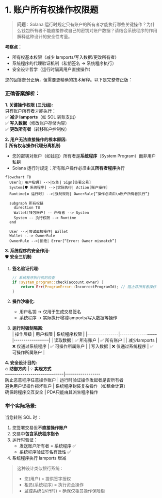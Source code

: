 # 1. 账户所有权操作权限题  
> **问题**：Solana 运行时规定只有账户的所有者才能执行哪些关键操作？为什么钱包所有者不能直接修改自己的密钥对账户数据？请结合系统程序的作用解释这种设计的安全性考量。

**考察点**：  
- 所有权基本权限（减少 lamports/写入数据/更改所有者）  
- 系统程序的代理验证机制（私钥签名 → 系统程序执行）  
- 安全设计哲学（运行时隔离用户直接操作）


您的回答部分正确，但需要更精确的技术解释。以下是完整修正版：

### 正确答案解析：
**1. 关键操作权限 (三元组):**  
只有账户所有者才能执行：  
✅ **减少 lamports**（如 SOL 转账支出）  
✅ **写入数据**（修改账户存储内容）  
✅ **更改所有者**（转移账户控制权）  

**2. 用户无法直接操作的根本原因:**  
🔐 **所有权与操作代理分离机制**:  
- 您的密钥对账户（如钱包）所有者是**系统程序**（System Program）而非用户私钥  
- Solana 运行时规定：所有账户操作必须由其**所有者程序**执行  

```mermaid
flowchart TD
  User[👤 用户私钥] -->|仅能| Sign[签署交易]
  System[🛡️ 系统程序] -->|实际执行| Action[账户操作]
  Runtime[⚙️ 运行时] -->|强制规则| OwnerRule{“操作必须由\n账户所有者执行”}
  
  subgraph 所有权链
    direction TB
    Wallet[钱包账户] -- 所有者 --> System
    System -- 执行权限 --> Runtime
  end
  
  User -->|尝试直接操作| Wallet
  Wallet -.-> OwnerRule
  OwnerRule -->|拒绝| Error[“Error: Owner mismatch”]
```

**3. 系统程序的安全作用:**  
🛡️ **安全三机制**:  
1. **签名验证代理**:  
   ```rust
   // 系统程序执行前的检查
   if !system_program::check(account.owner) {
       return Err(ProgramError::IncorrectProgramId); // 阻止非所有者操作
   }
   ```
2. **操作沙箱化**:  
   - 用户私钥 → 仅用于生成交易签名  
   - 系统程序 → 实际执行增减lamports/写入数据等操作  

3. **运行时强制隔离**:  
   | 操作层级       | 用户权限          | 系统程序权限      |
   |----------------|-------------------|------------------|
   | 读取数据       | ✅ 所有账户       | ✅ 所有账户      |
   | 减少lamports  | ❌ 仅通过系统程序 | ✅ 可操作所属账户 |
   | 写入数据       | ❌ 仅通过系统程序 | ✅ 可操作所属账户 |

**4. 安全设计目的:**  
🔥 **防御方向**              | 💡 **实现方式**  
------------------------------|------------------  
防止恶意程序任意操作账户        | 运行时验证操作发起者是否所有者  
避免用户误操作损坏账户         | 系统程序封装复杂操作（如租金计算）  
确保跨程序交互安全             | PDA只能由其派生程序操作  

### 举个实际场景:
当您转账 SOL 时：  
1. 您签署交易但**不直接操作账户**  
2. 交易中**包含系统程序指令**  
3. 运行时验证：  
   - 发送账户所有者 = 系统程序 ✅  
   - 系统程序验证签名有效性 ✅  
4. 系统程序执行 lamports 增减  

> 这种设计类似银行系统：  
> - 您(用户) = 提供签字授权  
> - 柜员(系统程序) = 执行资金操作  
> - 监控系统(运行时) = 确保仅柜员操作保险柜
